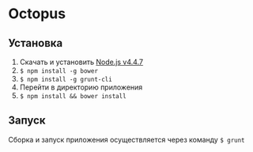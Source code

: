 # Octopus

## Установка
1. Скачать и установить [Node.js v4.4.7](https://nodejs.org/en/)
2. `$ npm install -g bower`
3. `$ npm install -g grunt-cli`
4. Перейти в директорию приложения
5. `$ npm install && bower install`

## Запуск
Сборка и запуск приложения осуществляется через команду `$ grunt`
